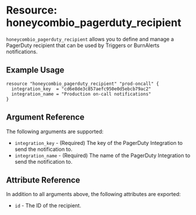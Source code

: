 # Resource: honeycombio_pagerduty_recipient

`honeycombio_pagerduty_recipient` allows you to define and manage a PagerDuty recipient that can be used by Triggers or BurnAlerts notifications.

## Example Usage

```hcl
resource "honeycombio_pagerduty_recipient" "prod-oncall" {
  integration_key  = "cd6e8de3c857aefc950e0d5ebcb79ac2"
  integration_name = "Production on-call notifications"
}
```

## Argument Reference

The following arguments are supported:

* `integration_key` - (Required) The key of the PagerDuty Integration to send the notification to.
* `integration_name` - (Required) The name of the PagerDuty Integration to send the notification to.

## Attribute Reference

In addition to all arguments above, the following attributes are exported:

* `id` - The ID of the recipient.
